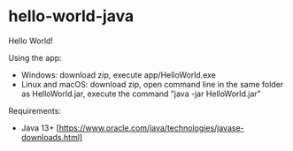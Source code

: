 # hello-world-java
Hello World!

Using the app:
- Windows: download zip, execute app/HelloWorld.exe
- Linux and macOS: download zip, open command line in the same folder as HelloWorld.jar, execute the command "java -jar HelloWorld.jar"

Requirements:
- Java 13+ [https://www.oracle.com/java/technologies/javase-downloads.html]
